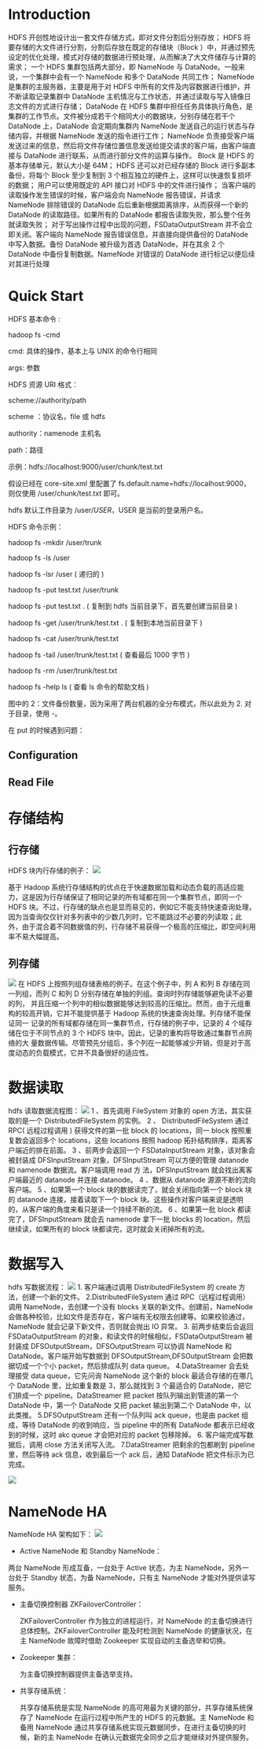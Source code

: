 # Introduction

HDFS 开创性地设计出一套文件存储方式，即对文件分割后分别存放； HDFS 将要存储的大文件进行分割，分割后存放在既定的存储块（Block ）中，并通过预先设定的优化处理，模式对存储的数据进行预处理，从而解决了大文件储存与计算的需求； 一个 HDFS 集群包括两大部分，即 NameNode 与 DataNode。一般来说，一个集群中会有一个 NameNode 和多个 DataNode 共同工作； NameNode 是集群的主服务器，主要是用于对 HDFS 中所有的文件及内容数据进行维护，并不断读取记录集群中 DataNode 主机情况与工作状态，并通过读取与写入镜像日志文件的方式进行存储； DataNode 在 HDFS 集群中担任任务具体执行角色，是集群的工作节点。文件被分成若干个相同大小的数据块，分别存储在若干个 DataNode 上，DataNode 会定期向集群内 NameNode 发送自己的运行状态与存储内容，并根据 NameNode 发送的指令进行工作； NameNode 负责接受客户端发送过来的信息，然后将文件存储位置信息发送给提交请求的客户端，由客户端直接与 DataNode 进行联系，从而进行部分文件的运算与操作。 Block 是 HDFS 的基本存储单元，默认大小是 64M； HDFS 还可以对已经存储的 Block 进行多副本备份，将每个 Block 至少复制到 3 个相互独立的硬件上，这样可以快速恢复损坏的数据； 用户可以使用既定的 API 接口对 HDFS 中的文件进行操作； 当客户端的读取操作发生错误的时候，客户端会向 NameNode 报告错误，并请求 NameNode 排除错误的 DataNode 后后重新根据距离排序，从而获得一个新的 DataNode 的读取路径。如果所有的 DataNode 都报告读取失败，那么整个任务就读取失败； 对于写出操作过程中出现的问题，FSDataOutputStream 并不会立即关闭。客户端向 NameNode 报告错误信息，并直接向提供备份的 DataNode 中写入数据。备份 DataNode 被升级为首选 DataNode，并在其余 2 个 DataNode 中备份复制数据。NameNode 对错误的 DataNode 进行标记以便后续对其进行处理

# Quick Start

HDFS 基本命令 :

hadoop fs -cmd

cmd: 具体的操作，基本上与 UNIX 的命令行相同

args: 参数

HDFS 资源 URI 格式：

scheme://authority/path

scheme ：协议名，file 或 hdfs

authority：namenode 主机名

path：路径

示例：hdfs://localhost:9000/user/chunk/test.txt

假设已经在 core-site.xml 里配置了 fs.default.name=hdfs://localhost:9000，则仅使用 /user/chunk/test.txt 即可。

hdfs 默认工作目录为 /user/$USER，$USER 是当前的登录用户名。

HDFS 命令示例：

hadoop fs -mkdir /user/trunk

hadoop fs -ls /user

hadoop fs -lsr /user ( 递归的 )

hadoop fs -put test.txt /user/trunk

hadoop fs -put test.txt . ( 复制到 hdfs 当前目录下，首先要创建当前目录 )

hadoop fs -get /user/trunk/test.txt . ( 复制到本地当前目录下 )

hadoop fs -cat /user/trunk/test.txt

hadoop fs -tail /user/trunk/test.txt ( 查看最后 1000 字节 )

hadoop fs -rm /user/trunk/test.txt

hadoop fs -help ls ( 查看 ls 命令的帮助文档 )

图中的 2：文件备份数量，因为采用了两台机器的全分布模式，所以此处为 2. 对于目录，使用 -。

在 put 的时候遇到问题：

## Configuration

## Read File

# 存储结构

## 行存储

HDFS 块内行存储的例子： ![](http://dl.iteye.com/upload/attachment/0083/5102/c5adc6f6-4a57-3994-b44c-2a943152bc58.png)

基于 Hadoop 系统行存储结构的优点在于快速数据加载和动态负载的高适应能力，这是因为行存储保证了相同记录的所有域都在同一个集群节点，即同一个 HDFS 块。不过，行存储的缺点也是显而易见的，例如它不能支持快速查询处理，因为当查询仅仅针对多列表中的少数几列时，它不能跳过不必要的列读取；此 外，由于混合着不同数据值的列，行存储不易获得一个极高的压缩比，即空间利用率不易大幅提高。

## 列存储

![](http://dl.iteye.com/upload/attachment/0083/5104/a432e6af-9a73-355c-ac77-b7c185da959c.jpg) 在 HDFS 上按照列组存储表格的例子。在这个例子中，列 A 和列 B 存储在同一列组，而列 C 和列 D 分别存储在单独的列组。查询时列存储能够避免读不必要的列， 并且压缩一个列中的相似数据能够达到较高的压缩比。然而，由于元组重构的较高开销，它并不能提供基于 Hadoop 系统的快速查询处理。列存储不能保证同一 记录的所有域都存储在同一集群节点，行存储的例子中，记录的 4 个域存储在位于不同节点的 3 个 HDFS 块中。因此，记录的重构将导致通过集群节点网络的大 量数据传输。尽管预先分组后，多个列在一起能够减少开销，但是对于高度动态的负载模式，它并不具备很好的适应性。

# 数据读取

hdfs 读取数据流程图： ![](http://img.blog.csdn.net/20160525114335782) 1 、首先调用 FileSystem 对象的 open 方法，其实获取的是一个 DistributedFileSystem 的实例。 2 、 DistributedFileSystem 通过 RPC( 远程过程调用 ) 获得文件的第一批 block 的 locations，同一 block 按照重复数会返回多个 locations，这些 locations 按照 hadoop 拓扑结构排序，距离客户端近的排在前面。 3 、前两步会返回一个 FSDataInputStream 对象，该对象会被封装成 DFSInputStream 对象，DFSInputStream 可以方便的管理 datanode 和 namenode 数据流。客户端调用 read 方 法，DFSInputStream 就会找出离客户端最近的 datanode 并连接 datanode。 4 、数据从 datanode 源源不断的流向客户端。 5 、如果第一个 block 块的数据读完了，就会关闭指向第一个 block 块的 datanode 连接，接着读取下一个 block 块。这些操作对客户端来说是透明的，从客户端的角度来看只是读一个持续不断的流。 6 、如果第一批 block 都读完了，DFSInputStream 就会去 namenode 拿下一批 blocks 的 location，然后继续读，如果所有的 block 块都读完，这时就会关闭掉所有的流。

# 数据写入

hdfs 写数据流程： ![](http://img.blog.csdn.net/20160525131839917) 1. 客户端通过调用 DistributedFileSystem 的 create 方法，创建一个新的文件。 2.DistributedFileSystem 通过 RPC（远程过程调用）调用 NameNode，去创建一个没有 blocks 关联的新文件。创建前，NameNode 会做各种校验，比如文件是否存在，客户端有无权限去创建等。如果校验通过，NameNode 就会记录下新文件，否则就会抛出 IO 异常。 3. 前两步结束后会返回 FSDataOutputStream 的对象，和读文件的时候相似，FSDataOutputStream 被封装成 DFSOutputStream，DFSOutputStream 可以协调 NameNode 和 DataNode。客户端开始写数据到 DFSOutputStream,DFSOutputStream 会把数据切成一个个小 packet，然后排成队列 data queue。 4.DataStreamer 会去处理接受 data queue，它先问询 NameNode 这个新的 block 最适合存储的在哪几个 DataNode 里，比如重复数是 3，那么就找到 3 个最适合的 DataNode，把它们排成一个 pipeline。DataStreamer 把 packet 按队列输出到管道的第一个 DataNode 中，第一个 DataNode 又把 packet 输出到第二个 DataNode 中，以此类推。 5.DFSOutputStream 还有一个队列叫 ack queue，也是由 packet 组成，等待 DataNode 的收到响应，当 pipeline 中的所有 DataNode 都表示已经收到的时候，这时 akc queue 才会把对应的 packet 包移除掉。 6. 客户端完成写数据后，调用 close 方法关闭写入流。 7.DataStreamer 把剩余的包都刷到 pipeline 里，然后等待 ack 信息，收到最后一个 ack 后，通知 DataNode 把文件标示为已完成。

![](http://img.blog.csdn.net/20160525133509937)

# NameNode HA

NameNode HA 架构如下： ![](http://img.blog.csdn.net/20160525134854724)

* Active NameNode 和 Standby NameNode：

两台 NameNode 形成互备，一台处于 Active 状态，为主 NameNode，另外一台处于 Standby 状态，为备 NameNode，只有主 NameNode 才能对外提供读写服务。

* 主备切换控制器 ZKFailoverController：

  ZKFailoverController 作为独立的进程运行，对 NameNode 的主备切换进行总体控制。ZKFailoverController 能及时检测到 NameNode 的健康状况，在主 NameNode 故障时借助 Zookeeper 实现自动的主备选举和切换。

* Zookeeper 集群：

  为主备切换控制器提供主备选举支持。

* 共享存储系统：

  共享存储系统是实现 NameNode 的高可用最为关键的部分，共享存储系统保存了 NameNode 在运行过程中所产生的 HDFS 的元数据。主 NameNode 和备用 NameNode 通过共享存储系统实现元数据同步。在进行主备切换的时候，新的主 NameNode 在确认元数据完全同步之后才能继续对外提供服务。
